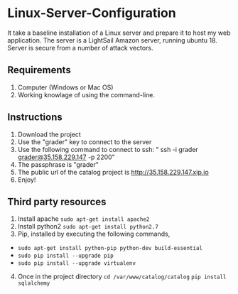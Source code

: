 # Linux-Server-Configuration

It take a baseline installation of a Linux server and prepare it to host my web application.
The server is a LightSail Amazon server, running ubuntu 18.
Server is secure from a number of attack vectors.

## Requirements

1. Computer (Windows or Mac OS)
2. Working knowlage of using the command-line.
  
## Instructions

1. Download the project
2. Use the "grader" key to connect to the server 
3. Use the following command to connect to ssh: " ssh -i grader grader@35.158.229.147 -p 2200"
4. The passphrase is "grader"
3. The public url of the catalog project is http://35.158.229.147.xip.io
4. Enjoy!

## Third party resources

1. Install apache
```sudo apt-get install apache2```
2. Install python2
```sudo apt-get install python2.7```
3. Pip, installed by executing the following commands, 
* ```sudo apt-get install python-pip python-dev build-essential``` 
* ```sudo pip install --upgrade pip``` 
* ```sudo pip install --upgrade virtualenv``` 
4. Once in the project directory 
```cd /var/www/catalog/catalog``` 
```pip install sqlalchemy```
